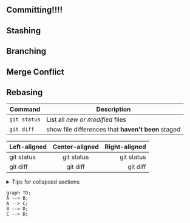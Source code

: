 ## Committing!!!!

## Stashing

## Branching

## Merge Conflict

## Rebasing

| Command | Description |
| --- | --- |
| `git status` | List all *new or modified* files |
| `git diff` | show file differences that **haven't been** staged |

| Left-aligned | Center-aligned | Right-aligned |
| :---| :---: | ---: |
| git status | git status | git status |
| git diff | git diff | git diff |

<details>
  <summary>
    Tips for collapsed sections
  </summary>
  ### You can add a header
  You can add text within a collapsed section.
  You can add an image or code block too.
  ```ruby
    puts "hello world"
  ```
</details>

```marmaid
graph TD;
A --> B;
A --> C;
B --> D;
C --> D;
```

